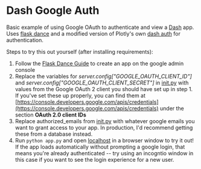 # Dash Google Auth
Basic example of using Google OAuth to authenticate and view a [Dash](https://dash.plot.ly/) app. Uses [flask dance](https://github.com/singingwolfboy/flask-dance) and a modified version of Plotly's own [dash auth](https://github.com/plotly/dash-auth) for authentication.

Steps to try this out yourself (after installing requirements):
1. Follow the [Flask Dance Guide](http://flask-dance.readthedocs.io/en/latest/quickstarts/google.html) to create an app on the google admin console
2. Replace the variables for *server.config["GOOGLE_OAUTH_CLIENT_ID"]* and *server.config["GOOGLE_OAUTH_CLIENT_SECRET"]* in [init.py](./app/__init__.py) with values from the Google OAuth 2 client you should have set up in step 1. If you've set these up properly, you can find them at [https://console.developers.google.com/apis/credentials](https://console.developers.google.com/apis/credentials) under the section **OAuth 2.0 client IDs**
3. Replace authorized_emails from [init.py](./app/__init__.py) with whatever google emails you want to grant access to your app. In production, I'd recommend getting these from a database instead.
4. Run `python app.py` and open [localhost](http://localhost:8050/) in a browser window to try it out! If the app loads automatically without prompting a google login, that means you're already authenticated -- try using an incogntio window in this case if you want to see the login experience for a new user.
